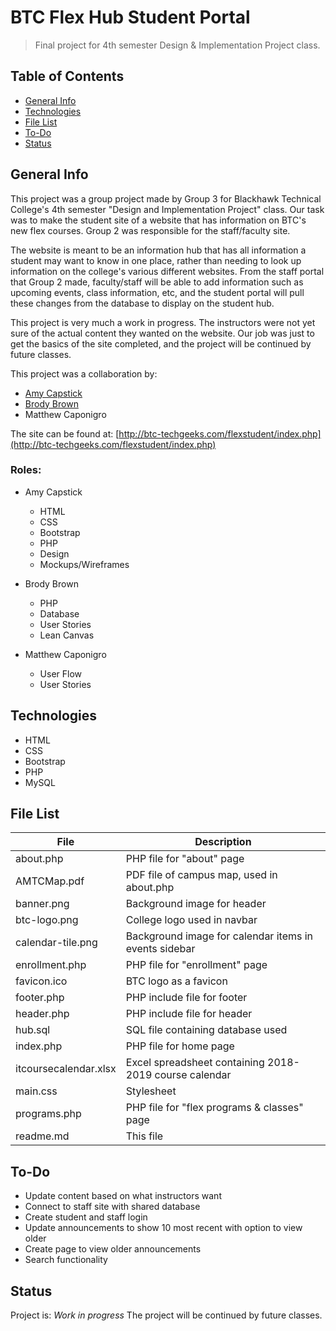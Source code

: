 # BTC Flex Hub Student Portal
> Final project for 4th semester Design & Implementation Project class.

## Table of Contents
* [General Info](#general-info)
* [Technologies](#technologies)
* [File List](#file-list)
* [To-Do](#to-do)
* [Status](#status)

## General Info
This project was a group project made by Group 3 for Blackhawk Technical College's 4th semester
"Design and Implementation Project" class. Our task was to make the student site 
of a website that has information on BTC's new flex courses. Group 2 was responsible for the
staff/faculty site.

The website is meant to be an information hub that has all information a student may want to
know in one place, rather than needing to look up information on the college's various different
websites. From the staff portal that Group 2 made, faculty/staff will be able to add information such
as upcoming events, class information, etc, and the student portal will pull these changes from the
database to display on the student hub.

This project is very much a work in progress. The instructors were not yet sure of the actual content
they wanted on the website. Our job was just to get the basics of the site completed, and the project
will be continued by future classes.

This project was a collaboration by:
* [Amy Capstick](https://github.com/amycapstick)
* [Brody Brown](https://github.com/Bbrown41)
* Matthew Caponigro

The site can be found at:
[http://btc-techgeeks.com/flexstudent/index.php](http://btc-techgeeks.com/flexstudent/index.php)

### Roles:
* Amy Capstick
    * HTML
    * CSS
    * Bootstrap
    * PHP 
    * Design
    * Mockups/Wireframes

* Brody Brown
    * PHP
    * Database
    * User Stories
    * Lean Canvas

* Matthew Caponigro
    * User Flow
    * User Stories

## Technologies
* HTML
* CSS
* Bootstrap
* PHP
* MySQL

## File List
| File                  | Description                                               |
| -----------           | -----------                                               |
| about.php             | PHP file for "about" page                                 |
| AMTCMap.pdf           | PDF file of campus map, used in about.php                 |
| banner.png            | Background image for header                               |
| btc-logo.png          | College logo used in navbar                               |
| calendar-tile.png     | Background image for calendar items in events sidebar     |
| enrollment.php        | PHP file for "enrollment" page                            |
| favicon.ico           | BTC logo as a favicon                                     |
| footer.php            | PHP include file for footer                               |
| header.php            | PHP include file for header                               |
| hub.sql               | SQL file containing database used                         |
| index.php             | PHP file for home page                                    |
| itcoursecalendar.xlsx | Excel spreadsheet containing 2018-2019 course calendar    |
| main.css              | Stylesheet                                                |
| programs.php          | PHP file for "flex programs & classes" page               |
| readme.md             | This file                                                 |

## To-Do
* Update content based on what instructors want
* Connect to staff site with shared database
* Create student and staff login
* Update announcements to show 10 most recent with option to view older
* Create page to view older announcements
* Search functionality

## Status
Project is: _Work in progress_
The project will be continued by future classes.